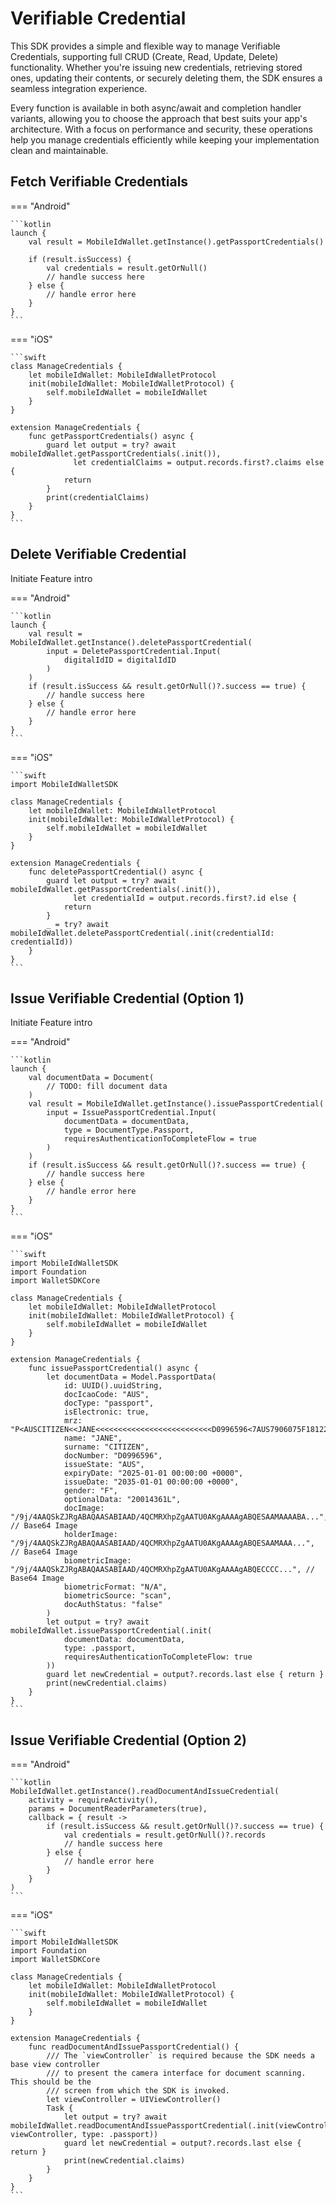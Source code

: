 # Verifiable Credential 

This SDK provides a simple and flexible way to manage Verifiable Credentials, supporting full CRUD (Create, Read, Update, Delete) functionality. Whether you're issuing new credentials, retrieving stored ones, updating their contents, or securely deleting them, the SDK ensures a seamless integration experience.

Every function is available in both async/await and completion handler variants, allowing you to choose the approach that best suits your app's architecture. With a focus on performance and security, these operations help you manage credentials efficiently while keeping your implementation clean and maintainable.

## Fetch Verifiable Credentials

=== "Android"

	```kotlin
	launch {
		val result = MobileIdWallet.getInstance().getPassportCredentials()
		
		if (result.isSuccess) {
			val credentials = result.getOrNull()
			// handle success here
		} else {
			// handle error here
		}
	}
    ```

=== "iOS"

    ```swift
	class ManageCredentials {
	    let mobileIdWallet: MobileIdWalletProtocol
	    init(mobileIdWallet: MobileIdWalletProtocol) {
	        self.mobileIdWallet = mobileIdWallet
	    }
	}
	
	extension ManageCredentials {
	    func getPassportCredentials() async {
	        guard let output = try? await mobileIdWallet.getPassportCredentials(.init()),
	              let credentialClaims = output.records.first?.claims else {
	            return
	        }
	        print(credentialClaims)
	    }
	}
    ```


## Delete Verifiable Credential 

Initiate  Feature intro 

=== "Android"

    ```kotlin
    launch {
		val result = MobileIdWallet.getInstance().deletePassportCredential(
			input = DeletePassportCredential.Input(
				digitalIdID = digitalIdID
			)
		)
		if (result.isSuccess && result.getOrNull()?.success == true) {
			// handle success here
		} else {
			// handle error here
		}
	}
    ```

=== "iOS"

    ```swift
	import MobileIdWalletSDK
	
	class ManageCredentials {
	    let mobileIdWallet: MobileIdWalletProtocol
	    init(mobileIdWallet: MobileIdWalletProtocol) {
	        self.mobileIdWallet = mobileIdWallet
	    }
	}
	
	extension ManageCredentials {
	    func deletePassportCredential() async {
	        guard let output = try? await mobileIdWallet.getPassportCredentials(.init()),
	              let credentialId = output.records.first?.id else {
	            return
	        }
	        _ = try? await mobileIdWallet.deletePassportCredential(.init(credentialId: credentialId))
	    }
	}
    ```

## Issue Verifiable Credential (Option 1)

Initiate  Feature intro 

=== "Android"

    ```kotlin
    launch {
		val documentData = Document(
			// TODO: fill document data
		)
		val result = MobileIdWallet.getInstance().issuePassportCredential(
			input = IssuePassportCredential.Input(
				documentData = documentData,
				type = DocumentType.Passport,
				requiresAuthenticationToCompleteFlow = true
			)
		)
		if (result.isSuccess && result.getOrNull()?.success == true) {
			// handle success here
		} else {
			// handle error here
		}
	}
    ```

=== "iOS"

    ```swift
	import MobileIdWalletSDK
	import Foundation
	import WalletSDKCore
	
	class ManageCredentials {
	    let mobileIdWallet: MobileIdWalletProtocol
	    init(mobileIdWallet: MobileIdWalletProtocol) {
	        self.mobileIdWallet = mobileIdWallet
	    }
	}
	
	extension ManageCredentials {
	    func issuePassportCredential() async {
	        let documentData = Model.PassportData(
	            id: UUID().uuidString,
	            docIcaoCode: "AUS",
	            docType: "passport",
	            isElectronic: true,
	            mrz: "P<AUSCITIZEN<<JANE<<<<<<<<<<<<<<<<<<<<<<<<<<D0996596<7AUS7906075F1812257<20014361L<<<<06",
	            name: "JANE",
	            surname: "CITIZEN",
	            docNumber: "D0996596",
	            issueState: "AUS",
	            expiryDate: "2025-01-01 00:00:00 +0000",
	            issueDate: "2035-01-01 00:00:00 +0000",
	            gender: "F",
	            optionalData: "20014361L",
	            docImage: "/9j/4AAQSkZJRgABAQAASABIAAD/4QCMRXhpZgAATU0AKgAAAAgABQESAAMAAAABA...", // Base64 Image
	            holderImage: "/9j/4AAQSkZJRgABAQAASABIAAD/4QCMRXhpZgAATU0AKgAAAAgABQESAAMAAA...", // Base64 Image
	            biometricImage: "/9j/4AAQSkZJRgABAQAASABIAAD/4QCMRXhpZgAATU0AKgAAAAgABQECCCC...", // Base64 Image
	            biometricFormat: "N/A",
	            biometricSource: "scan",
	            docAuthStatus: "false"
	        )
	        let output = try? await mobileIdWallet.issuePassportCredential(.init(
	            documentData: documentData,
	            type: .passport,
	            requiresAuthenticationToCompleteFlow: true
	        ))
	        guard let newCredential = output?.records.last else { return }
	        print(newCredential.claims)
	    }
	}
    ```

## Issue Verifiable Credential (Option 2)

=== "Android"

    ```kotlin
    MobileIdWallet.getInstance().readDocumentAndIssueCredential(
		activity = requireActivity(),
		params = DocumentReaderParameters(true),
		callback = { result ->
			if (result.isSuccess && result.getOrNull()?.success == true) {
				val credentials = result.getOrNull()?.records
				// handle success here
			} else {
				// handle error here
			}
		}
	)
    ```

=== "iOS"

    ```swift
	import MobileIdWalletSDK
	import Foundation
	import WalletSDKCore
	
	class ManageCredentials {
	    let mobileIdWallet: MobileIdWalletProtocol
	    init(mobileIdWallet: MobileIdWalletProtocol) {
	        self.mobileIdWallet = mobileIdWallet
	    }
	}
	
	extension ManageCredentials {
	    func readDocumentAndIssuePassportCredential() {
	        /// The `viewController` is required because the SDK needs a base view controller
	        /// to present the camera interface for document scanning. This should be the
	        /// screen from which the SDK is invoked.
	        let viewController = UIViewController()
	        Task {
	            let output = try? await mobileIdWallet.readDocumentAndIssuePassportCredential(.init(viewController: viewController, type: .passport))
	            guard let newCredential = output?.records.last else { return }
	            print(newCredential.claims)
	        }
	    }
	}
    ```
